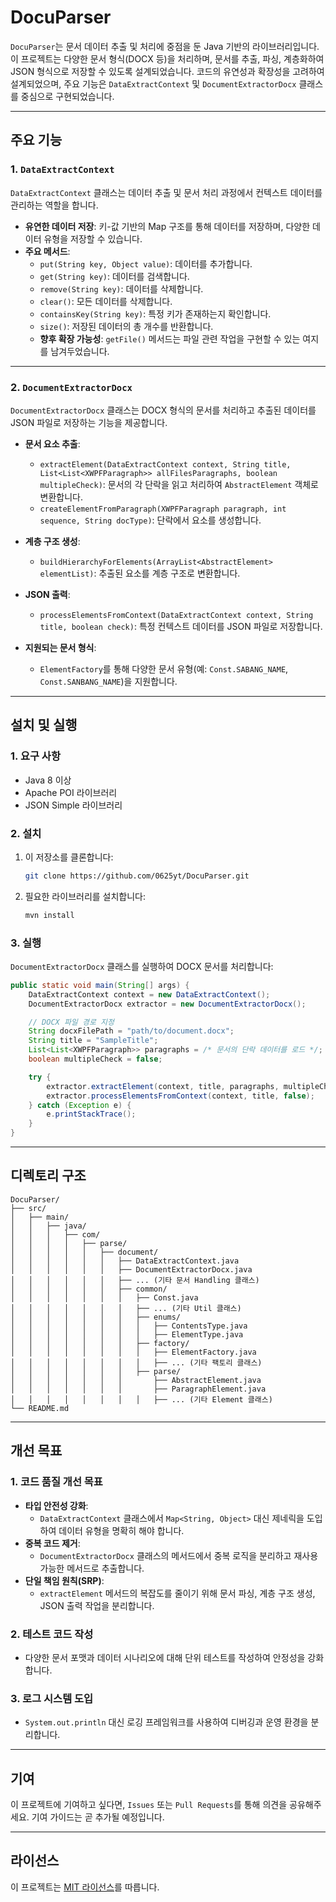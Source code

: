 # DocuParser

`DocuParser`는 문서 데이터 추출 및 처리에 중점을 둔 Java 기반의 라이브러리입니다. 이 프로젝트는 다양한 문서 형식(DOCX 등)을 처리하며, 문서를 추출, 파싱, 계층화하여 JSON 형식으로 저장할 수 있도록 설계되었습니다. 코드의 유연성과 확장성을 고려하여 설계되었으며, 주요 기능은 `DataExtractContext` 및 `DocumentExtractorDocx` 클래스를 중심으로 구현되었습니다.

---

## 주요 기능

### 1. `DataExtractContext`
`DataExtractContext` 클래스는 데이터 추출 및 문서 처리 과정에서 컨텍스트 데이터를 관리하는 역할을 합니다. 
- **유연한 데이터 저장**: 키-값 기반의 Map 구조를 통해 데이터를 저장하며, 다양한 데이터 유형을 저장할 수 있습니다.
- **주요 메서드**:
  - `put(String key, Object value)`: 데이터를 추가합니다.
  - `get(String key)`: 데이터를 검색합니다.
  - `remove(String key)`: 데이터를 삭제합니다.
  - `clear()`: 모든 데이터를 삭제합니다.
  - `containsKey(String key)`: 특정 키가 존재하는지 확인합니다.
  - `size()`: 저장된 데이터의 총 개수를 반환합니다.
  - **향후 확장 가능성**: `getFile()` 메서드는 파일 관련 작업을 구현할 수 있는 여지를 남겨두었습니다.

---

### 2. `DocumentExtractorDocx`
`DocumentExtractorDocx` 클래스는 DOCX 형식의 문서를 처리하고 추출된 데이터를 JSON 파일로 저장하는 기능을 제공합니다.

- **문서 요소 추출**:
  - `extractElement(DataExtractContext context, String title, List<List<XWPFParagraph>> allFilesParagraphs, boolean multipleCheck)`: 문서의 각 단락을 읽고 처리하여 `AbstractElement` 객체로 변환합니다.
  - `createElementFromParagraph(XWPFParagraph paragraph, int sequence, String docType)`: 단락에서 요소를 생성합니다.

- **계층 구조 생성**:
  - `buildHierarchyForElements(ArrayList<AbstractElement> elementList)`: 추출된 요소를 계층 구조로 변환합니다.

- **JSON 출력**:
  - `processElementsFromContext(DataExtractContext context, String title, boolean check)`: 특정 컨텍스트 데이터를 JSON 파일로 저장합니다.

- **지원되는 문서 형식**:
  - `ElementFactory`를 통해 다양한 문서 유형(예: `Const.SABANG_NAME`, `Const.SANBANG_NAME`)을 지원합니다.

---

## 설치 및 실행

### 1. 요구 사항
- Java 8 이상
- Apache POI 라이브러리
- JSON Simple 라이브러리

### 2. 설치
1. 이 저장소를 클론합니다:
   ```bash
   git clone https://github.com/0625yt/DocuParser.git
   ```
2. 필요한 라이브러리를 설치합니다:
   ```bash
   mvn install
   ```

### 3. 실행
`DocumentExtractorDocx` 클래스를 실행하여 DOCX 문서를 처리합니다:
```java
public static void main(String[] args) {
    DataExtractContext context = new DataExtractContext();
    DocumentExtractorDocx extractor = new DocumentExtractorDocx();

    // DOCX 파일 경로 지정
    String docxFilePath = "path/to/document.docx";
    String title = "SampleTitle";
    List<List<XWPFParagraph>> paragraphs = /* 문서의 단락 데이터를 로드 */;
    boolean multipleCheck = false;

    try {
        extractor.extractElement(context, title, paragraphs, multipleCheck);
        extractor.processElementsFromContext(context, title, false);
    } catch (Exception e) {
        e.printStackTrace();
    }
}
```

---

## 디렉토리 구조

```
DocuParser/
├── src/
│   ├── main/
│   │   ├── java/
│   │   │   ├── com/
│   │   │   │   ├── parse/
│   │   │   │   │   ├── document/
│   │   │   │   │   │   ├── DataExtractContext.java
│   │   │   │   │   │   ├── DocumentExtractorDocx.java
│   │   │   │   │   │   ├── ... (기타 문서 Handling 클래스)
│   │   │   │   │   │   ├── common/
│   │   │   │   │   │   │   ├── Const.java
│   │   │   │   │   │   │   ├── ... (기타 Util 클래스)
│   │   │   │   │   │   │   ├── enums/
│   │   │   │   │   │   │   │   ├── ContentsType.java
│   │   │   │   │   │   │   │   ├── ElementType.java
│   │   │   │   │   │   │   ├── factory/
│   │   │   │   │   │   │   │   ├── ElementFactory.java
│   │   │   │   │   │   │   │   ├── ... (기타 팩토리 클래스)
│   │   │   │   │   │   │   ├── parse/
│   │   │   │   │   │   │       ├── AbstractElement.java
│   │   │   │   │   │   │       ├── ParagraphElement.java
│   │   │   │   │   │   │   │   ├── ... (기타 Element 클래스)
└── README.md
```

---

## 개선 목표

### 1. 코드 품질 개선 목표
- **타입 안전성 강화**:
  - `DataExtractContext` 클래스에서 `Map<String, Object>` 대신 제네릭을 도입하여 데이터 유형을 명확히 해야 합니다.
- **중복 코드 제거**:
  - `DocumentExtractorDocx` 클래스의 메서드에서 중복 로직을 분리하고 재사용 가능한 메서드로 추출합니다.
- **단일 책임 원칙(SRP)**:
  - `extractElement` 메서드의 복잡도를 줄이기 위해 문서 파싱, 계층 구조 생성, JSON 출력 작업을 분리합니다.

### 2. 테스트 코드 작성
- 다양한 문서 포맷과 데이터 시나리오에 대해 단위 테스트를 작성하여 안정성을 강화합니다.

### 3. 로그 시스템 도입
- `System.out.println` 대신 로깅 프레임워크를 사용하여 디버깅과 운영 환경을 분리합니다.

---

## 기여
이 프로젝트에 기여하고 싶다면, `Issues` 또는 `Pull Requests`를 통해 의견을 공유해주세요. 기여 가이드는 곧 추가될 예정입니다.

---

## 라이선스
이 프로젝트는 [MIT 라이선스](LICENSE)를 따릅니다.

